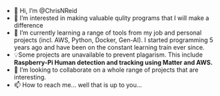 - 👋 Hi, I’m @ChrisNReid
- 👀 I’m interested in making valuable qulity programs that I will make a difference
- 🌱 I’m currently learning a range of tools from my job and personal projects (incl. AWS, Python, Docker, Gen-AI). I started programming 5 years ago and have been on the constant learning train ever since.
- 💡Some projects are unavailable to prevent plagarism. This include **Raspberry-Pi Human detection and tracking using Matter and AWS.**
- 💞️ I’m looking to collaborate on a whole range of projects that are interesting.
- 📫 How to reach me... well that is up to you...

<!---
ChrisNReid/ChrisNReid is a ✨ special ✨ repository because its `README.md` (this file) appears on your GitHub profile.
You can click the Preview link to take a look at your changes.
--->

